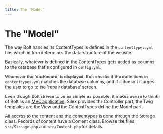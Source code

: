 ```yaml
---
title: The 'Model'
---
```

The "Model"
===========

The way Bolt handles its ContentTypes is defined in the `contenttypes.yml` file,
which in turn determines the data-structure of the website.

Basically, whatever is defined in the ContentTypes gets added as columns to the
database that's configured in `config.yml`.

Whenever the 'dashboard' is displayed, Bolt checks if the definitions in
`contenttypes.yml` matches the database columns, and if it doesn't it urges
the user to go to the 'repair database' screen.

Even though Bolt strives to be as simple as possible, it makes sense to think of
Bolt as an [MVC application][mvc]. Silex provides the Controller part, the Twig
templates are the View and the ContentTypes define the Model part.

All access to the content and the contentypes is done through the Storage class.
Records of content have a Content class. Browse the files `src/Storage.php`
and `src/Content.php` for details.

[mvc]: https://en.wikipedia.org/wiki/Model-view-controller
